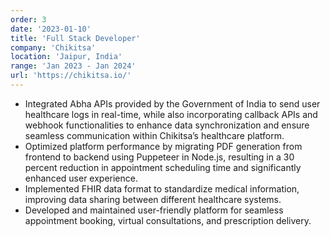 ```yaml
---
order: 3
date: '2023-01-10'
title: 'Full Stack Developer'
company: 'Chikitsa'
location: 'Jaipur, India'
range: 'Jan 2023 - Jan 2024'
url: 'https://chikitsa.io/'
---
```


- Integrated Abha APIs provided by the Government of India to send user healthcare logs in real-time, while also incorporating callback APIs and webhook functionalities to enhance data synchronization and ensure seamless communication within Chikitsa’s healthcare platform.
- Optimized platform performance by migrating PDF generation from frontend to backend using Puppeteer in Node.js, resulting in a 30 percent reduction in appointment scheduling time and significantly enhanced user experience.
- Implemented FHIR data format to standardize medical information, improving data sharing between different healthcare systems.
- Developed and maintained user-friendly platform for seamless appointment booking, virtual consultations, and prescription delivery.

